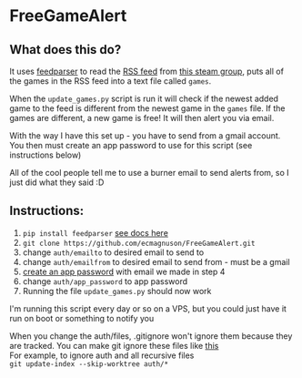 # FreeGameAlert  

## What does this do?
It uses [feedparser](https://pypi.org/project/feedparser/) to read the [RSS feed](https://steamcommunity.com/groups/freegamesfinders/rss/) from [this steam group](https://steamcommunity.com/groups/freegamesfinders/announcements), puts all of the games in the RSS feed into a text file called `games`.  

When the `update_games.py` script is run it will check if the newest added game to the feed is different from the newest game in the `games` file. If the games are different, a new game is free! It will then alert you via email.  

With the way I have this set up - you have to send from a gmail account. You then must create an app password to use for this script (see instructions below)  

All of the cool people tell me to use a burner email to send alerts from, so I just did what they said :D  

## Instructions:  
1. `pip install feedparser` [see docs here](https://feedparser.readthedocs.io/en/latest/)
2. `git clone https://github.com/ecmagnuson/FreeGameAlert.git`  
3. change `auth/emailto` to desired email to send to  
4. change `auth/emailfrom` to desired email to send from - must be a gmail  
5. [create an app password](https://support.google.com/accounts/answer/185833?hl=en) with email we made in step 4  
6. change `auth/app_password` to app password  
7. Running the file `update_games.py` should now work  

I'm running this script every day or so on a VPS, but you could just have it run on boot or something to notify you  


When you change the auth/files, .gitignore won't ignore them because they are tracked. You can make git ignore these files like [this](https://stackoverflow.com/questions/1274057/how-do-i-make-git-forget-about-a-file-that-was-tracked-but-is-now-in-gitignore/20241145#20241145)  
For example, to ignore auth and all recursive files  
`git update-index --skip-worktree auth/*`
